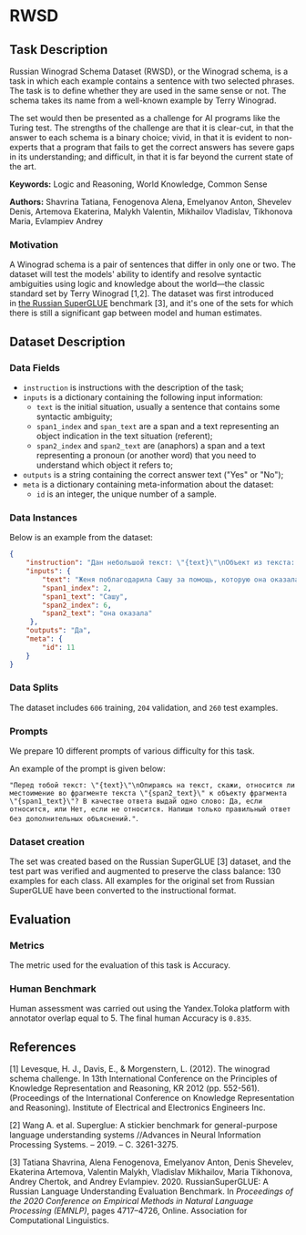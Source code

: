 # **RWSD**

## Task Description

Russian Winograd Schema Dataset (RWSD), or the Winograd schema, is a task in which each example contains a sentence with two selected phrases. The task is to define whether they are used in the same sense or not. The schema takes its name from a well-known example by Terry Winograd.

The set would then be presented as a challenge for AI programs like the Turing test. The strengths of the challenge are that it is clear-cut, in that the answer to each schema is a binary choice; vivid, in that it is evident to non-experts that a program that fails to get the correct answers has severe gaps in its understanding; and difficult, in that it is far beyond the current state of the art.

**Keywords:** Logic and Reasoning, World Knowledge, Common Sense

**Authors:** Shavrina Tatiana, Fenogenova Alena, Emelyanov Anton, Shevelev Denis, Artemova Ekaterina, Malykh Valentin, Mikhailov Vladislav, Tikhonova Maria,  Evlampiev Andrey

### Motivation

A Winograd schema is a pair of sentences that differ in only one or two. The dataset will test the models' ability to identify and resolve syntactic ambiguities using logic and knowledge about the world—the classic standard set by Terry Winograd [1,2]. The dataset was first introduced in [the Russian SuperGLUE](https://russiansuperglue.com/tasks/task_info/RWSD) benchmark [3], and it's one of the sets for which there is still a significant gap between model and human estimates.

## Dataset Description

### Data Fields

- `instruction` is instructions with the description of the task;
- `inputs` is a dictionary containing the following input information:
    - `text` is the initial situation, usually a sentence that contains some syntactic ambiguity;
    - `span1_index` and `span_text` are a span and a text representing an object indication in the text situation (referent);
    - `span2_index` and `span2_text` are (anaphors) a span and a text representing a pronoun (or another word) that you need to understand which object it refers to;
- `outputs` is a string containing the correct answer text ("Yes" or "No");
- `meta` is a dictionary containing meta-information about the dataset:
    - `id` is an integer, the unique number of a sample.

### Data Instances

Below is an example from the dataset:

```json
{
    "instruction": "Дан небольшой текст: \"{text}\"\nОбъект из текста: \"{span1_text}\"\nТекстовый фрагмент, который может относиться к двум или нескольким объектам в тексте, включая указанный: \"{span2_text}\"\nНужно ответить, относится ли фрагмент к названному объекту. Ответь Да, если относится, или Нет.",
    "inputs": {
        "text": "Женя поблагодарила Сашу за помощь, которую она оказала.",
        "span1_index": 2,
        "span1_text": "Сашу",
        "span2_index": 6,
        "span2_text": "она оказала"
     },
    "outputs": "Да",
    "meta": {
        "id": 11
    }
}
```

### Data Splits

The dataset includes `606` training, `204` validation, and `260` test examples.

### Prompts

We prepare 10 different prompts of various difficulty for this task.

An example of the prompt is given below:

`"Перед тобой текст: \"{text}\"\nОпираясь на текст, скажи, относится ли местоимение во фрагменте текста \"{span2_text}\" к объекту фрагмента \"{span1_text}\"? В качестве ответа выдай одно слово: Да, если относится, или Нет, если не относится. Напиши только правильный ответ без дополнительных объяснений."`.

### Dataset creation

The set was created based on the Russian SuperGLUE [3] dataset, and the test part was verified and augmented to preserve the class balance: 130 examples for each class. All examples for the original set from Russian SuperGLUE have been converted to the instructional format.

## Evaluation

### Metrics

The metric used for the evaluation of this task is Accuracy.

### Human Benchmark

Human assessment was carried out using the Yandex.Toloka platform with annotator overlap equal to 5. The final human Accuracy is `0.835`.

## References

[1] Levesque, H. J., Davis, E., & Morgenstern, L. (2012). The winograd schema challenge. In 13th International Conference on the Principles of Knowledge Representation and Reasoning, KR 2012 (pp. 552-561). (Proceedings of the International Conference on Knowledge Representation and Reasoning). Institute of Electrical and Electronics Engineers Inc.

[2] Wang A. et al. Superglue: A stickier benchmark for general-purpose language understanding systems //Advances in Neural Information Processing Systems. – 2019. – С. 3261-3275.

[3] Tatiana Shavrina, Alena Fenogenova, Emelyanov Anton, Denis Shevelev, Ekaterina Artemova, Valentin Malykh, Vladislav Mikhailov, Maria Tikhonova, Andrey Chertok, and Andrey Evlampiev. 2020. RussianSuperGLUE: A Russian Language Understanding Evaluation Benchmark. In *Proceedings of the 2020 Conference on Empirical Methods in Natural Language Processing (EMNLP)*, pages 4717–4726, Online. Association for Computational Linguistics.

